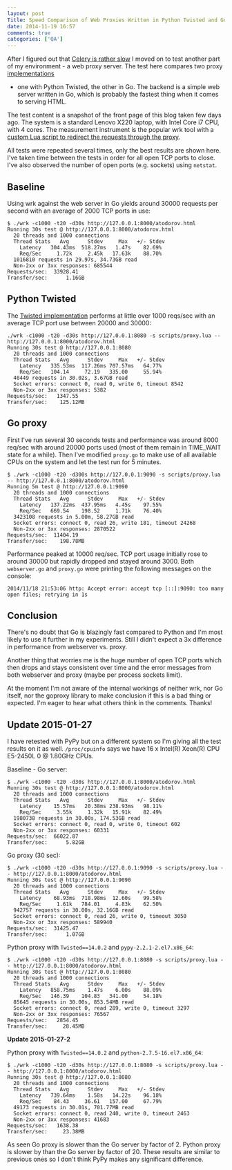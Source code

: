 ```yaml
---
layout: post
Title: Speed Comparison of Web Proxies Written in Python Twisted and Go
date: 2014-11-19 16:57
comments: true
categories: ['QA']
---
```


After I figured out that
[Celery is rather slow](/blog/2014/11/11/speeding-up-celery-backends-part-3/)
I moved on to test another part of my environment - a web proxy server.
The test here compares two proxy 
[implementations](https://gist.github.com/atodorov/666035d270d97d982cd5)
- one with Python Twisted,
the other in Go. The backend is a simple web server written in Go, which is
probably the fastest thing when it comes to serving HTML.

The test content is a snapshot of the front page of this blog taken few days ago.
The system is a standard Lenovo X220 laptop, with Intel Core i7 CPU, with 4 cores.
The measurement instrument is the popular wrk tool with a
[custom Lua script to redirect the requests through the proxy](/blog/2014/11/18/proxy-support-for-wrk-http-benchmarking-tool/).

All tests were repeated several times, only the best results are shown here.
I've taken time between the tests in order for all open TCP ports to close.
I've also observed the number of open ports (e.g. sockets) using `netstat`.

Baseline
--------

Using wrk against the web server in Go yields around 30000 requests per second
with an average of 2000 TCP ports in use:

    $ ./wrk -c1000 -t20 -d30s http://127.0.0.1:8000/atodorov.html
    Running 30s test @ http://127.0.0.1:8000/atodorov.html
      20 threads and 1000 connections
      Thread Stats   Avg      Stdev     Max   +/- Stdev
        Latency   304.43ms  518.27ms   1.47s    82.69%
        Req/Sec     1.72k     2.45k   17.63k    88.70%
      1016810 requests in 29.97s, 34.73GB read
      Non-2xx or 3xx responses: 685544
    Requests/sec:  33928.41
    Transfer/sec:      1.16GB


Python Twisted
--------------

The [Twisted implementation](https://gist.github.com/atodorov/666035d270d97d982cd5)
performs at little over 1000 reqs/sec with an average TCP port use between 20000 and 30000:

    ./wrk -c1000 -t20 -d30s http://127.0.0.1:8080 -s scripts/proxy.lua -- http://127.0.0.1:8000/atodorov.html
    Running 30s test @ http://127.0.0.1:8080
      20 threads and 1000 connections
      Thread Stats   Avg      Stdev     Max   +/- Stdev
        Latency   335.53ms  117.26ms 707.57ms   64.77%
        Req/Sec   104.14     72.19   335.00     55.94%
      40449 requests in 30.02s, 3.67GB read
      Socket errors: connect 0, read 0, write 0, timeout 8542
      Non-2xx or 3xx responses: 5382
    Requests/sec:   1347.55
    Transfer/sec:    125.12MB


Go proxy
--------

First I've run several 30 seconds tests and performance was around 8000 req/sec
with around 20000 ports used (most of them remain in TIME_WAIT state for a while).
Then I've modified `proxy.go` to make use of all available CPUs on the system and let
the test run for 5 minutes.

    $ ./wrk -c1000 -t20 -d300s http://127.0.0.1:9090 -s scripts/proxy.lua -- http://127.0.0.1:8000/atodorov.html
    Running 5m test @ http://127.0.0.1:9090
      20 threads and 1000 connections
      Thread Stats   Avg      Stdev     Max   +/- Stdev
        Latency   137.22ms  437.95ms   4.45s    97.55%
        Req/Sec   669.54    198.52     1.71k    76.40%
      3423108 requests in 5.00m, 58.27GB read
      Socket errors: connect 0, read 26, write 181, timeout 24268
      Non-2xx or 3xx responses: 2870522
    Requests/sec:  11404.19
    Transfer/sec:    198.78MB

Performance peaked at 10000 req/sec. TCP port usage initially rose to around 30000
but rapidly dropped and stayed around 3000. Both `webserver.go` and `proxy.go` were
printing the following messages on the console:

    2014/11/18 21:53:06 http: Accept error: accept tcp [::]:9090: too many open files; retrying in 1s

Conclusion
----------

There's no doubt that Go is blazingly fast compared to Python and I'm most likely to use it
further in my experiments. Still I didn't expect a 3x difference in performance from webserver vs. proxy.

Another thing that worries me is the huge number of open TCP ports which then drops and stays
consistent over time and the error messages from both webserver and proxy (maybe per process sockets limit).

At the moment I'm not aware of the internal workings of neither wrk, nor
Go itself, nor the goproxy library to make conclusion if this is a bad thing or expected.
I'm eager to hear what others think in the comments. Thanks!


Update 2015-01-27
-----------------

I have retested with PyPy but on a different system so I'm giving all the test results
on it as well. `/proc/cpuinfo` says we have 16 x Intel(R) Xeon(R) CPU E5-2450L 0 @ 1.80GHz
CPUs. 

Baseline - Go server:

    $ ./wrk -c1000 -t20 -d30s http://127.0.0.1:8000/atodorov.html
    Running 30s test @ http://127.0.0.1:8000/atodorov.html
      20 threads and 1000 connections
      Thread Stats   Avg      Stdev     Max   +/- Stdev
        Latency    15.57ms   20.38ms 238.93ms   98.11%
        Req/Sec     3.55k     1.32k   15.91k    82.49%
      1980738 requests in 30.00s, 174.53GB read
      Socket errors: connect 0, read 0, write 0, timeout 602
      Non-2xx or 3xx responses: 60331
    Requests/sec:  66022.87
    Transfer/sec:      5.82GB


Go proxy (30 sec):

    $ ./wrk -c1000 -t20 -d30s http://127.0.0.1:9090 -s scripts/proxy.lua -- http://127.0.0.1:8000/atodorov.html
    Running 30s test @ http://127.0.0.1:9090
      20 threads and 1000 connections
      Thread Stats   Avg      Stdev     Max   +/- Stdev
        Latency    68.93ms  718.98ms  12.60s    99.58%
        Req/Sec     1.61k   784.01     4.83k    62.50%
      942757 requests in 30.00s, 32.16GB read
      Socket errors: connect 0, read 26, write 0, timeout 3050
      Non-2xx or 3xx responses: 589940
    Requests/sec:  31425.47
    Transfer/sec:      1.07GB


Python proxy with `Twisted==14.0.2` and `pypy-2.2.1-2.el7.x86_64`:

    $ ./wrk -c1000 -t20 -d30s http://127.0.0.1:8080 -s scripts/proxy.lua -- http://127.0.0.1:8000/atodorov.html
    Running 30s test @ http://127.0.0.1:8080
      20 threads and 1000 connections
      Thread Stats   Avg      Stdev     Max   +/- Stdev
        Latency   858.75ms    1.47s    6.00s    88.09%
        Req/Sec   146.39    104.83   341.00     54.18%
      85645 requests in 30.00s, 853.54MB read
      Socket errors: connect 0, read 289, write 0, timeout 3297
      Non-2xx or 3xx responses: 76567
    Requests/sec:   2854.45
    Transfer/sec:     28.45MB

**Update 2015-01-27-2**

Python proxy with `Twisted==14.0.2` and `python-2.7.5-16.el7.x86_64`:

    $ ./wrk -c1000 -t20 -d30s http://127.0.0.1:8080 -s scripts/proxy.lua -- http://127.0.0.1:8000/atodorov.html
    Running 30s test @ http://127.0.0.1:8080
      20 threads and 1000 connections
      Thread Stats   Avg      Stdev     Max   +/- Stdev
        Latency   739.64ms    1.58s   14.22s    96.18%
        Req/Sec    84.43     36.61   157.00     67.79%
      49173 requests in 30.01s, 701.77MB read
      Socket errors: connect 0, read 240, write 0, timeout 2463
      Non-2xx or 3xx responses: 41683
    Requests/sec:   1638.38
    Transfer/sec:     23.38MB


As seen Go proxy is slower than the Go server by factor of 2.
Python proxy is slower by than the Go server by factor of 20.
These results are similar to previous ones so I don't think PyPy
makes any significant difference.

